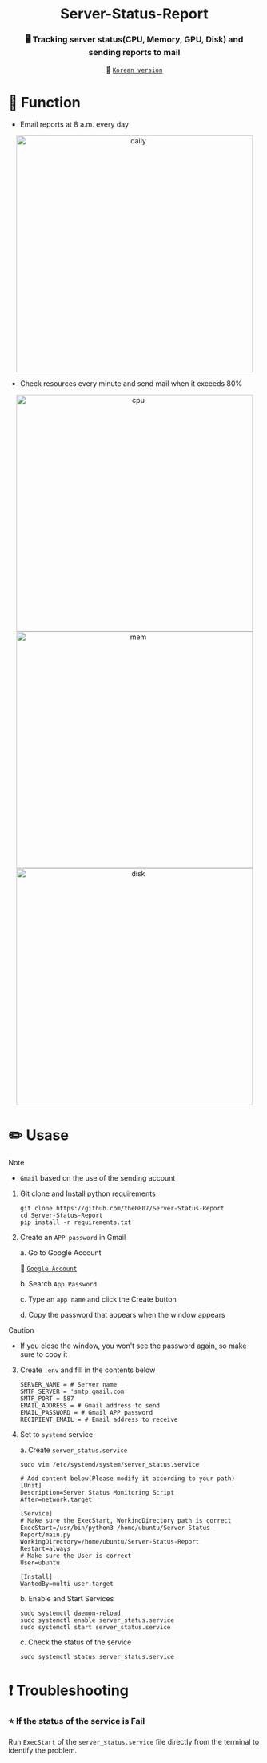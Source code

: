 <div align="center">

# Server-Status-Report

### 🖥️ Tracking server status(CPU, Memory, GPU, Disk) and sending reports to mail

🚀 [`Korean version`](kr.md)

</div>

# 📌 Function
- Email reports at 8 a.m. every day

<div align="center">
<img width="473" alt="daily" src="https://github.com/user-attachments/assets/b4587ed9-6a02-4d2d-821f-255cb59680d3" />
</div>

- Check resources every minute and send mail when it exceeds 80%

<div align="center">
<img width="473" alt="cpu" src="https://github.com/user-attachments/assets/2c3b4a86-ed51-4135-97a6-ae7ae8b1172c" />
<img width="473" alt="mem" src="https://github.com/user-attachments/assets/9a4443ff-b949-4606-93f4-30636d9013e4" />
<img width="473" alt="disk" src="https://github.com/user-attachments/assets/b076fd5c-4f2c-4d3f-8c59-7096d0b31a22" />
</div>

# ✏️ Usase

> [!Note]
> -  `Gmail` based on the use of the sending account

1. Git clone and Install python requirements

    ``` shell
    git clone https://github.com/the0807/Server-Status-Report
    cd Server-Status-Report
    pip install -r requirements.txt
    ```

2. Create an `APP password` in Gmail

    a. Go to Google Account
    
    🚀 [`Google Account`](https://accounts.google.com/v3/signin/identifier?continue=https%3A%2F%2Fmyaccount.google.com%3Futm_source%3Daccount-marketing-page%26utm_medium%3Dgo-to-account-button%26gar%3DWzEzMywiMjM2NzM2Il0%26sl%3Dtrue&ifkv=AVdkyDmnPWDR9uanvAauARFKVXAJ4SLijtuxBEvXOOB8SbKVA0UoVEh1l46qBSr2Hqyas1GcEg_oDA&service=accountsettings&flowName=GlifWebSignIn&flowEntry=ServiceLogin&dsh=S-704455896%3A1736697975308393&ddm=1)
    
    b. Search `App Password`

    c. Type an `app name` and click the Create button

    d. Copy the password that appears when the window appears

> [!Caution]
> - If you close the window, you won't see the password again, so make sure to copy it

3. Create `.env` and fill in the contents below

    ``` shell
    SERVER_NAME = # Server name
    SMTP_SERVER = 'smtp.gmail.com'
    SMTP_PORT = 587
    EMAIL_ADDRESS = # Gmail address to send
    EMAIL_PASSWORD = # Gmail APP password
    RECIPIENT_EMAIL = # Email address to receive
    ```

4. Set to `systemd` service

    a. Create `server_status.service`

    ``` shell
    sudo vim /etc/systemd/system/server_status.service

    # Add content below(Please modify it according to your path)
    [Unit]
    Description=Server Status Monitoring Script
    After=network.target

    [Service]
    # Make sure the ExecStart, WorkingDirectory path is correct
    ExecStart=/usr/bin/python3 /home/ubuntu/Server-Status-Report/main.py
    WorkingDirectory=/home/ubuntu/Server-Status-Report
    Restart=always
    # Make sure the User is correct
    User=ubuntu

    [Install]
    WantedBy=multi-user.target
    ```

    b. Enable and Start Services

    ``` shell
    sudo systemctl daemon-reload
    sudo systemctl enable server_status.service
    sudo systemctl start server_status.service
    ```

    c. Check the status of the service
    ``` shell
    sudo systemctl status server_status.service
    ```

# ❗️ Troubleshooting

### ⭐️ If the status of the service is Fail
Run `ExecStart` of the `server_status.service` file directly from the terminal to identify the problem.
